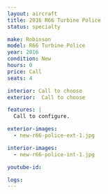 ```yaml
---
layout: aircraft
title: 2016 R66 Turbine Police
status: specialty

make: Robinson
model: R66 Turbine Police
year: 2016
condition: New
hours: 0
price: Call
seats: 4

interior: Call to choose
exterior:  Call to choose

features: |
  Call to configure.

exterior-images:
  - new-r66-police-ext-1.jpg

interior-images:
  - new-r66-police-int-1.jpg

youtube-id:

logs:
---
```

